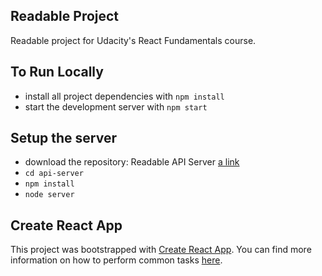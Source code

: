 Readable Project
-----------------------
Readable project for Udacity's React Fundamentals course.

## To Run Locally

* install all project dependencies with `npm install`
* start the development server with `npm start`

## Setup the server

- download the repository:
Readable API Server [a link](https://github.com/udacity/reactnd-project-readable-starter)
 - `cd api-server`
 - `npm install`
 - `node server`

## Create React App

This project was bootstrapped with [Create React App](https://github.com/facebookincubator/create-react-app). You can find more information on how to perform common tasks [here](https://github.com/facebookincubator/create-react-app/blob/master/packages/react-scripts/template/README.md).